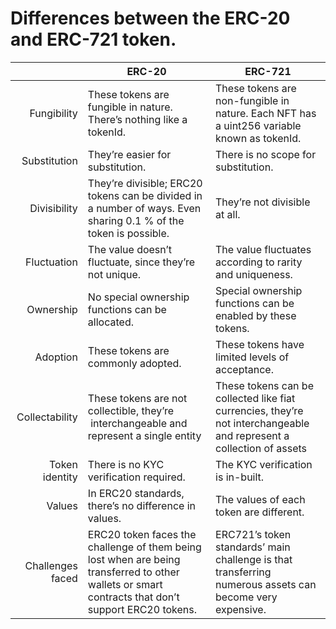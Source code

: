 # Differences between the ERC-20 and ERC-721 token.

| | **ERC-20** | **ERC-721** |
|-:|-|-|
| Fungibility | These tokens are fungible in nature. There’s nothing like a tokenId. | These tokens are non-fungible in nature. Each NFT has a uint256 variable known as tokenId. |
| Substitution | They’re easier for substitution. | There is no scope for substitution. |
| Divisibility | They’re divisible; ERC20 tokens can be divided in a number of ways. Even sharing 0.1 % of the token is possible. | They’re not divisible at all. |
| Fluctuation | The value doesn’t fluctuate, since they’re not unique. | The value fluctuates according to rarity and uniqueness. 
| Ownership | No special ownership functions can be allocated. | Special ownership functions can be enabled by these tokens. |
| Adoption | These tokens are commonly adopted. | These tokens have limited levels of acceptance. |
| Collectability | These tokens are not collectible, they’re  interchangeable and represent a single entity | These tokens can be collected like fiat currencies, they’re not interchangeable and represent a collection of assets |
| Token identity | There is no KYC verification required. | The KYC verification is in-built. |
| Values | In ERC20 standards, there’s no difference in values. | The values of each token are different. |
| Challenges faced | ERC20 token faces the challenge of them being lost when are being transferred to other wallets or smart contracts that don’t support ERC20 tokens. | ERC721’s token standards’ main challenge is that transferring numerous assets can become very expensive. |